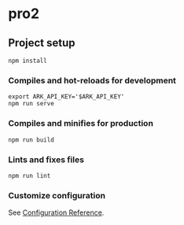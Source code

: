 # pro2

## Project setup

```
npm install
```

### Compiles and hot-reloads for development

```
export ARK_API_KEY='$ARK_API_KEY'
npm run serve
```

### Compiles and minifies for production

```
npm run build
```

### Lints and fixes files

```
npm run lint
```

### Customize configuration

See [Configuration Reference](https://cli.vuejs.org/config/).

